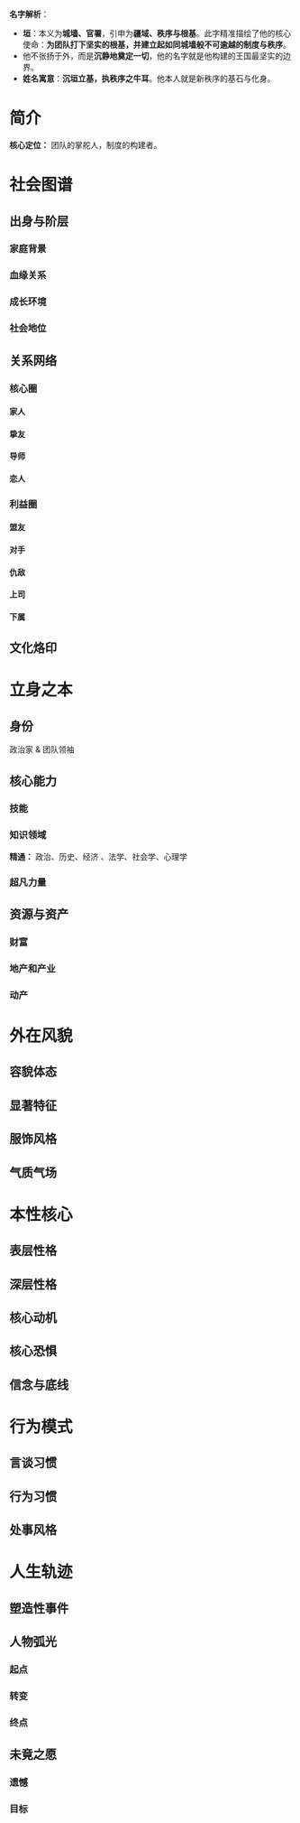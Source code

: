 **名字解析**：
- **垣**：本义为**城墙、官署**，引申为**疆域、秩序与根基**。此字精准描绘了他的核心使命：**为团队打下坚实的根基，并建立起如同城墙般不可逾越的制度与秩序**。
- 他不张扬于外，而是**沉静地奠定一切**，他的名字就是他构建的王国最坚实的边界。
- **姓名寓意**：**沉垣立基，执秩序之牛耳**。他本人就是新秩序的基石与化身。
# 简介
**核心定位：** 团队的掌舵人，制度的构建者。  

# 社会图谱
## 出身与阶层
### 家庭背景

### 血缘关系

### 成长环境

### 社会地位

## 关系网络
### 核心圈
#### 家人
#### 挚友
#### 导师

#### 恋人

### 利益圈
#### 盟友

#### 对手

#### 仇敌

#### 上司

#### 下属

## 文化烙印

# 立身之本
## 身份
政治家 & 团队领袖
## 核心能力
### 技能

### 知识领域
**精通：** 政治、历史、经济  、法学、社会学、心理学
### 超凡力量

## 资源与资产
### 财富


### 地产和产业


### 动产


# 外在风貌
## 容貌体态


## 显著特征

## 服饰风格


## 气质气场


# 本性核心
## 表层性格


## 深层性格


## 核心动机


## 核心恐惧


## 信念与底线

# 行为模式
## 言谈习惯


## 行为习惯


## 处事风格


# 人生轨迹
## 塑造性事件


## 人物弧光

### 起点

### 转变

### 终点


## 未竟之愿

### 遗憾

### 目标
